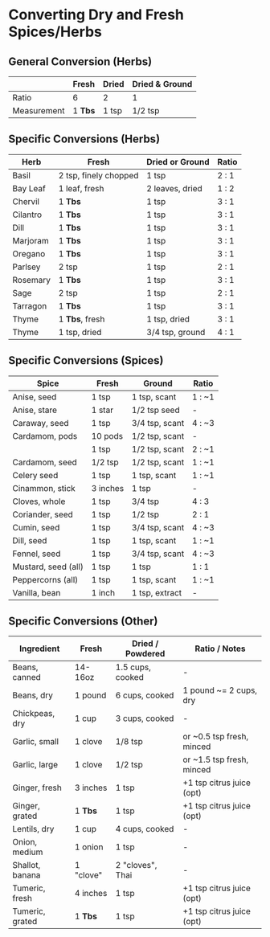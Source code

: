 # Converting Dry and Fresh Spices/Herbs

## General Conversion (Herbs)

|             | Fresh     | Dried | Dried & Ground |
| ----------- | --------- | ----- | - | 
| Ratio       |     6     |   2   | 1 |
| Measurement | 1 **Tbs** | 1 tsp | 1/2 tsp |

## Specific Conversions (Herbs)

| Herb      | Fresh                 | Dried or Ground | Ratio |
| --------- | --------------------- | --------------- | - |
| Basil     | 2 tsp, finely chopped | 1 tsp           | 2 : 1 |
| Bay Leaf  | 1 leaf, fresh         | 2 leaves, dried | 1 : 2 |
| Chervil   | 1 **Tbs**             | 1 tsp           | 3 : 1 |
| Cilantro  | 1 **Tbs**             | 1 tsp           | 3 : 1 |
| Dill      | 1 **Tbs**             | 1 tsp           | 3 : 1 |
| Marjoram  | 1 **Tbs**             | 1 tsp           | 3 : 1 |
| Oregano   | 1 **Tbs**             | 1 tsp           | 3 : 1 |
| Parlsey   | 2 tsp                 | 1 tsp           | 2 : 1 |
| Rosemary  | 1 **Tbs**             | 1 tsp           | 3 : 1 |
| Sage      | 2 tsp                 | 1 tsp           | 2 : 1 |
| Tarragon  | 1 **Tbs**             | 1 tsp           | 3 : 1 |
| Thyme     | 1 **Tbs**, fresh      | 1 tsp, dried    | 3 : 1 |
| Thyme     | 1 tsp, dried          | 3/4 tsp, ground | 4 : 1 |

## Specific Conversions (Spices)

| Spice               | Fresh    | Ground         | Ratio  |
| ------------------- | -------- | -------------- | - |
| Anise, seed         | 1 tsp    | 1 tsp, scant   | 1 : ~1 |
| Anise, stare        | 1 star   | 1/2 tsp seed   | - |
| Caraway, seed       | 1 tsp    | 3/4 tsp, scant | 4 : ~3 |
| Cardamom, pods      | 10 pods  | 1/2 tsp, scant | - |
|                     | 1 tsp    | 1/2 tsp, scant | 2 : ~1 |
| Cardamom, seed      | 1/2 tsp  | 1/2 tsp, scant | 1 : ~1 |
| Celery seed         | 1 tsp    | 1 tsp, scant   | 1 : ~1 |
| Cinammon, stick     | 3 inches | 1 tsp          | - |
| Cloves, whole       | 1 tsp    | 3/4 tsp        | 4 : 3  |
| Coriander, seed     | 1 tsp    | 1/2 tsp        | 2 : 1  |
| Cumin, seed         | 1 tsp    | 3/4 tsp, scant | 4 : ~3 |
| Dill, seed          | 1 tsp    | 1 tsp, scant   | 1 : ~1 |
| Fennel, seed        | 1 tsp    | 3/4 tsp, scant | 4 : ~3 |
| Mustard, seed (all) | 1 tsp    | 1 tsp          | 1 : 1  |
| Peppercorns (all)   | 1 tsp    | 1 tsp, scant   | 1 : ~1 |
| Vanilla, bean       | 1 inch   | 1 tsp, extract | - |

## Specific Conversions (Other)

| Ingredient      | Fresh     | Dried / Powdered | Ratio / Notes              |
| --------------- | --------- | ---------------- | - |
| Beans, canned   | 14-16oz   | 1.5 cups, cooked | - |
| Beans, dry      | 1 pound   | 6 cups, cooked   | 1 pound ~= 2 cups, dry     |
| Chickpeas, dry  | 1 cup     | 3 cups, cooked   | - |
| Garlic, small   | 1 clove   | 1/8 tsp          | or ~0.5 tsp fresh, minced  |
| Garlic, large   | 1 clove   | 1/2 tsp          | or ~1.5 tsp fresh, minced  |
| Ginger, fresh   | 3 inches  | 1 tsp            | +1 tsp citrus juice (opt)  | 
| Ginger, grated  | 1 **Tbs** | 1 tsp            | +1 tsp citrus juice (opt)  |
| Lentils, dry    | 1 cup     | 4 cups, cooked   | - |
| Onion, medium   | 1 onion   | 1 tsp            | - |  
| Shallot, banana | 1 "clove" | 2 "cloves", Thai | - |
| Tumeric, fresh  | 4 inches  | 1 tsp            | +1 tsp citrus juice (opt)  |
| Tumeric, grated | 1 **Tbs** | 1 tsp            | +1 tsp citrus juice (opt)  |
